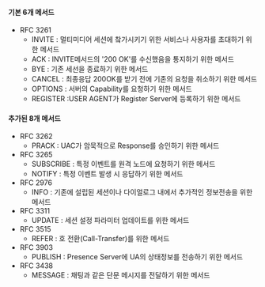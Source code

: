 #### 기본 6개 메서드

- RFC 3261
  - INVITE : 멀티미디어 세션에 챀가시키기 위한 서비스나 사용자를 초대하기 위한 메서드
  - ACK : INVITE메서드의 '200 OK'를 수신했음을 통지하기 위한 메서드
  - BYE : 기존 세선을 종료하기 위한 메서드
  - CANCEL : 최종응답 200OK를 받기 전에 기존의 요청을 취소하기 위한 메서드
  - OPTIONS : 서버의 Capability를 요청하기 위한 메서드
  - REGISTER :USER AGENT가 Register Server에 등록하기 위한 메서드

#### 추가된 8개 메서드

- RFC 3262
  - PRACK : UAC가 암묵적으로 Response를 승인하기 위한 메서드
- RFC 3265
  - SUBSCRIBE : 특정 이벤트를 원격 노드에 요청하기 위한 메서드
  - NOTIFY : 특정 이벤트 발생 시 응답하기 위한 메서드
- RFC 2976
  - INFO : 기존에 설립된 세션이나 다이얼로그 내에서 추가적인 정보전송을 위한 메서드
- RFC 3311
  - UPDATE : 세션 설정 파라미터 업데이트를 위한 메서드
- RFC 3515
  - REFER : 호 전환(Call-Transfer)를 위한 메서드
- RFC 3903
  - PUBLISH : Presence Server에 UA의 상태정보를 전송하기 위한 메서드
- RFC 3438
  - MESSAGE : 채팅과 같은 단문 메시지를 전달하기 위한 메서드
